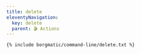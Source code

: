 ```yaml
---
title: delete
eleventyNavigation:
  key: delete
  parent: 🎬 Actions
---
```


```bash
{% include borgmatic/command-line/delete.txt %}
```
